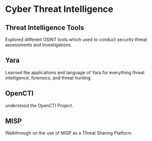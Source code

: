 # Cyber Threat Intelligence

## Threat Intelligence Tools
Explored different OSINT tools which used to conduct security threat assessments and investigations.

## Yara
Learned the applications and language of Yara for everything threat intelligence, forensics, and threat hunting.

## OpenCTI
understood the OpenCTI Project.

## MISP
Walkthrough on the use of MISP as a Threat Sharing Platform.

